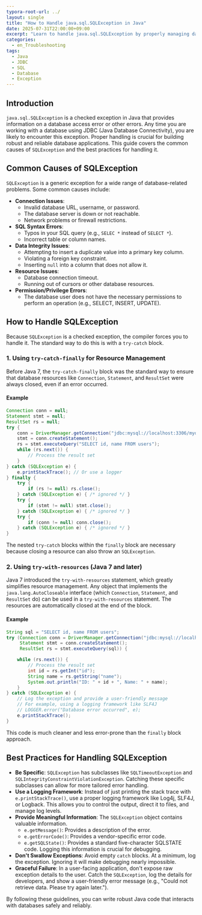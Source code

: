 ```yaml
---
typora-root-url: ../
layout: single
title: "How to Handle java.sql.SQLException in Java"
date: 2025-07-31T22:00:00+09:00
excerpt: "Learn to handle java.sql.SQLException by properly managing database connections, statements, and using try-catch-finally blocks to ensure resources are closed."
categories:
  - en_Troubleshooting
tags:
  - Java
  - JDBC
  - SQL
  - Database
  - Exception
---
```


## Introduction

`java.sql.SQLException` is a checked exception in Java that provides information on a database access error or other errors. Any time you are working with a database using JDBC (Java Database Connectivity), you are likely to encounter this exception. Proper handling is crucial for building robust and reliable database applications. This guide covers the common causes of `SQLException` and the best practices for handling it.

## Common Causes of SQLException

`SQLException` is a generic exception for a wide range of database-related problems. Some common causes include:

- **Connection Issues**:
  - Invalid database URL, username, or password.
  - The database server is down or not reachable.
  - Network problems or firewall restrictions.
- **SQL Syntax Errors**:
  - Typos in your SQL query (e.g., `SELEC *` instead of `SELECT *`).
  - Incorrect table or column names.
- **Data Integrity Issues**:
  - Attempting to insert a duplicate value into a primary key column.
  - Violating a foreign key constraint.
  - Inserting `null` into a column that does not allow it.
- **Resource Issues**:
  - Database connection timeout.
  - Running out of cursors or other database resources.
- **Permission/Privilege Errors**:
  - The database user does not have the necessary permissions to perform an operation (e.g., SELECT, INSERT, UPDATE).

## How to Handle SQLException

Because `SQLException` is a checked exception, the compiler forces you to handle it. The standard way to do this is with a `try-catch` block.

### 1. Using `try-catch-finally` for Resource Management

Before Java 7, the `try-catch-finally` block was the standard way to ensure that database resources like `Connection`, `Statement`, and `ResultSet` were always closed, even if an error occurred.

#### Example

```java
Connection conn = null;
Statement stmt = null;
ResultSet rs = null;
try {
    conn = DriverManager.getConnection("jdbc:mysql://localhost:3306/mydb", "user", "password");
    stmt = conn.createStatement();
    rs = stmt.executeQuery("SELECT id, name FROM users");
    while (rs.next()) {
        // Process the result set
    }
} catch (SQLException e) {
    e.printStackTrace(); // Or use a logger
} finally {
    try {
        if (rs != null) rs.close();
    } catch (SQLException e) { /* ignored */ }
    try {
        if (stmt != null) stmt.close();
    } catch (SQLException e) { /* ignored */ }
    try {
        if (conn != null) conn.close();
    } catch (SQLException e) { /* ignored */ }
}
```
The nested `try-catch` blocks within the `finally` block are necessary because closing a resource can also throw an `SQLException`.

### 2. Using `try-with-resources` (Java 7 and later)

Java 7 introduced the `try-with-resources` statement, which greatly simplifies resource management. Any object that implements the `java.lang.AutoCloseable` interface (which `Connection`, `Statement`, and `ResultSet` do) can be used in a `try-with-resources` statement. The resources are automatically closed at the end of the block.

#### Example

```java
String sql = "SELECT id, name FROM users";
try (Connection conn = DriverManager.getConnection("jdbc:mysql://localhost:3306/mydb", "user", "password");
     Statement stmt = conn.createStatement();
     ResultSet rs = stmt.executeQuery(sql)) {

    while (rs.next()) {
        // Process the result set
        int id = rs.getInt("id");
        String name = rs.getString("name");
        System.out.println("ID: " + id + ", Name: " + name);
    }
} catch (SQLException e) {
    // Log the exception and provide a user-friendly message
    // For example, using a logging framework like SLF4J
    // LOGGER.error("Database error occurred", e);
    e.printStackTrace();
}
```
This code is much cleaner and less error-prone than the `finally` block approach.

## Best Practices for Handling SQLException

- **Be Specific**: `SQLException` has subclasses like `SQLTimeoutException` and `SQLIntegrityConstraintViolationException`. Catching these specific subclasses can allow for more tailored error handling.
- **Use a Logging Framework**: Instead of just printing the stack trace with `e.printStackTrace()`, use a proper logging framework like Log4j, SLF4J, or Logback. This allows you to control the output, direct it to files, and manage log levels.
- **Provide Meaningful Information**: The `SQLException` object contains valuable information.
  - `e.getMessage()`: Provides a description of the error.
  - `e.getErrorCode()`: Provides a vendor-specific error code.
  - `e.getSQLState()`: Provides a standard five-character SQLSTATE code.
  Logging this information is crucial for debugging.
- **Don't Swallow Exceptions**: Avoid empty `catch` blocks. At a minimum, log the exception. Ignoring it will make debugging nearly impossible.
- **Graceful Failure**: In a user-facing application, don't expose raw exception details to the user. Catch the `SQLException`, log the details for developers, and show a user-friendly error message (e.g., "Could not retrieve data. Please try again later.").

By following these guidelines, you can write robust Java code that interacts with databases safely and reliably.

